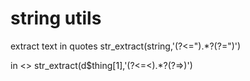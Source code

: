 

# string utils

extract text in quotes
str_extract(string,'(?<=").*?(?=")')

in <>
str_extract(d$thing[1],'(?<=<).*?(?=>)')

